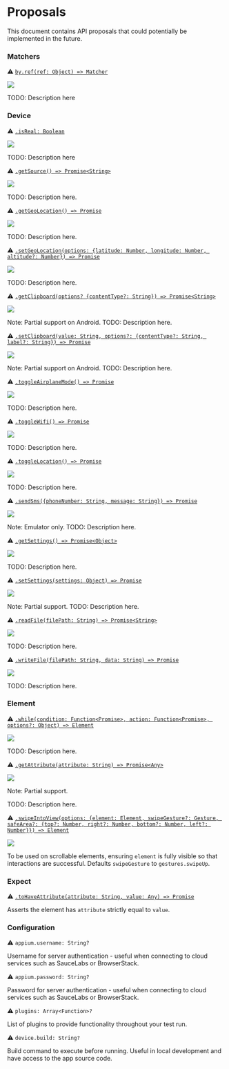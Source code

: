 # Proposals

This document contains API proposals that could potentially be implemented in the future.

### Matchers
 
:warning: [```by.ref(ref: Object) => Matcher```](./matchers/byRef.md)

<img src="https://img.shields.io/badge/Platform-All-blue.svg" />

TODO: Description here

### Device
 
:warning: [```.isReal: Boolean```](./device/isReal.md)

<img src="https://img.shields.io/badge/Platform-All-blue.svg" />

TODO: Description here

:warning: [```.getSource() => Promise<String>```](./device/getSource.md)

<img src="https://img.shields.io/badge/Platform-~Native-blue.svg" />

TODO: Description here.
 
:warning: [```.getGeoLocation() => Promise```](./device/getGeoLocation.md)

<img src="https://img.shields.io/badge/Platform-~Native-blue.svg" />

TODO: Description here.

:warning: [```.setGeoLocation(options: {latitude: Number, longitude: Number, altitude?: Number}) => Promise```](./device/setGeoLocation.md)

<img src="https://img.shields.io/badge/Platform-~Native-blue.svg" />

TODO: Description here.

:warning: [```.getClipboard(options? {contentType?: String}) => Promise<String>```](./device/getClipboard.md)

<img src="https://img.shields.io/badge/Platform-~All-blue.svg" />

Note: Partial support on Android.
TODO: Description here.

:warning: [```.setClipboard(value: String, options?: {contentType?: String, label?: String}) => Promise```](./device/setClipboard.md)

<img src="https://img.shields.io/badge/Platform-~All-blue.svg" />

Note: Partial support on Android.
TODO: Description here.

:warning: [```.toggleAirplaneMode() => Promise```](./device/toggleAirplaneMode.md)

<img src="https://img.shields.io/badge/Platform-Android-blue.svg" />

TODO: Description here.

:warning: [```.toggleWifi() => Promise```](./device/toggleWifi.md)

<img src="https://img.shields.io/badge/Platform-Android-blue.svg" />

TODO: Description here.

:warning: [```.toggleLocation() => Promise```](./device/toggleLocation.md)

<img src="https://img.shields.io/badge/Platform-Android-blue.svg" />

TODO: Description here.

:warning: [```.sendSms({phoneNumber: String, message: String}) => Promise```](./device/sendSms.md)

<img src="https://img.shields.io/badge/Platform-Android-blue.svg" />

Note: Emulator only.
TODO: Description here.

:warning: [```.getSettings() => Promise<Object>```](./device/getSettings.md)

<img src="https://img.shields.io/badge/Platform-~Native-blue.svg" />

TODO: Description here.

:warning: [```.setSettings(settings: Object) => Promise```](./device/setSettings.md)

<img src="https://img.shields.io/badge/Platform-~Native-blue.svg" />

Note: Partial support.
TODO: Description here.

:warning: [```.readFile(filePath: String) => Promise<String>```](./device/readFile.md)

<img src="https://img.shields.io/badge/Platform-~Native-blue.svg" />

TODO: Description here.

:warning: [```.writeFile(filePath: String, data: String) => Promise```](./device/writeFile.md)

<img src="https://img.shields.io/badge/Platform-~Native-blue.svg" />

TODO: Description here.

### Element

:warning: [```.while(condition: Function<Promise>, action: Function<Promise>, options?: Object) => Element```](./element/while.md)

<img src="https://img.shields.io/badge/Platform-All-blue.svg" />

TODO: Description here.

:warning: [```.getAttribute(attribute: String) => Promise<Any>```](./element/getAttribute.md)

<img src="https://img.shields.io/badge/Platform-~All-blue.svg" />

Note: Partial support.

TODO: Description here.

:warning: [```.swipeIntoView(options: {element: Element, swipeGesture?: Gesture, safeArea?: {top?: Number, right?: Number, bottom?: Number, left?: Number}}) => Element```](./element/swipeIntoView.md)

<img src="https://img.shields.io/badge/Platform-~All-blue.svg" />

To be used on scrollable elements, ensuring `element` is fully visible so that interactions are successful. Defaults `swipeGesture` to `gestures.swipeUp`.

### Expect

:warning: [```.toHaveAttribute(attribute: String, value: Any) => Promise```](./expect/toHaveAttribute.md)

Asserts the element has `attribute` strictly equal to `value`.

### Configuration

:warning: `appium.username: String?`

Username for server authentication - useful when connecting to cloud services such as SauceLabs or BrowserStack.

:warning: `appium.password: String?`

Password for server authentication - useful when connecting to cloud services such as SauceLabs or BrowserStack.

:warning: `plugins: Array<Function>?`

List of plugins to provide functionality throughout your test run.

:warning: `device.build: String?`

Build command to execute before running. Useful in local development and have access to the app source code.
